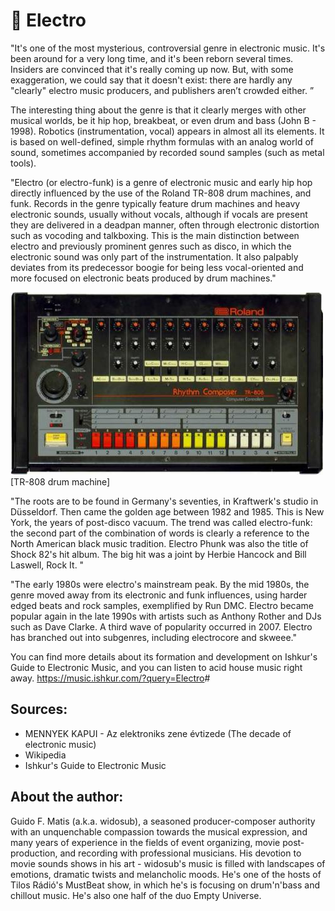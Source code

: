 # 🎹 Electro

"It's one of the most mysterious, controversial genre in electronic music. It's been around for a very long time, and it's been reborn
several times. Insiders are convinced that it's really coming up now. But, with some exaggeration, we could say that it doesn't exist:
there are hardly any "clearly" electro music producers, and publishers aren’t crowded either. ”

The interesting thing about the genre is that it clearly merges with other musical worlds, be it hip hop, breakbeat, or even drum and
bass (John B - 1998). Robotics (instrumentation, vocal) appears in almost all its elements. It is based on well-defined, simple rhythm
formulas with an analog world of sound, sometimes accompanied by recorded sound samples (such as metal tools).

"Electro (or electro-funk) is a genre of electronic music and early hip hop directly influenced by the use of the Roland TR-808 drum
machines, and funk. Records in the genre typically feature drum machines and heavy electronic sounds, usually without vocals,
although if vocals are present they are delivered in a deadpan manner, often through electronic distortion such as vocoding and
talkboxing. This is the main distinction between electro and previously prominent genres such as disco, in which the electronic sound
was only part of the instrumentation. It also palpably deviates from its predecessor boogie for being less vocal-oriented and more
focused on electronic beats produced by drum machines."

![[TR-808 drum machine]](_static/images/sound/electro/drum-machine.jpg)
[TR-808 drum machine]

"The roots are to be found in Germany's seventies, in Kraftwerk's studio in Düsseldorf. Then came the golden age between 1982 and
1985. This is New York, the years of post-disco vacuum. The trend was called electro-funk: the second part of the combination of
words is clearly a reference to the North American black music tradition. Electro Phunk was also the title of Shock 82's hit album.
The big hit was a joint by Herbie Hancock and Bill Laswell, Rock It. "

"The early 1980s were electro's mainstream peak. By the mid 1980s, the genre moved away from its electronic and funk influences,
using harder edged beats and rock samples, exemplified by Run DMC. Electro became popular again in the late 1990s with artists
such as Anthony Rother and DJs such as Dave Clarke. A third wave of popularity occurred in 2007. Electro has branched out into
subgenres, including electrocore and skweee."

You can find more details about its formation and development on Ishkur's Guide to Electronic Music, and you can listen to acid
house music right away.
<https://music.ishkur.com/?query=Electro>#

## Sources:
- MENNYEK KAPUI - Az elektroniks zene évtizede (The decade of electronic music)
- Wikipedia
- Ishkur's Guide to Electronic Music

## About the author:

Guido F. Matis (a.k.a. widosub), a seasoned producer-composer authority with an unquenchable compassion towards the musical
expression, and many years of experience in the fields of event organizing, movie post-production, and recording with professional
musicians. His devotion to movie sounds shows in his art - widosub's music is filled with landscapes of emotions, dramatic twists and
melancholic moods. He's one of the hosts of Tilos Rádió's MustBeat show, in which he's is focusing on drum'n'bass and chillout
music. He's also one half of the duo Empty Universe.
